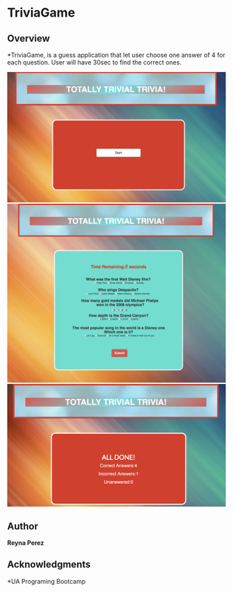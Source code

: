 # TriviaGame

## Overview

*TriviaGame, is a guess application that let user choose one answer of 4 for each question. User will have 30sec to find the correct ones.

![Screenshot](assets/images/shot1.jpg)
![Screenshot](assets/images/shot2.jpg)
![Screenshot](assets/images/shot3.jpg)

## Author

**Reyna Perez**

## Acknowledgments

*UA Programing Bootcamp